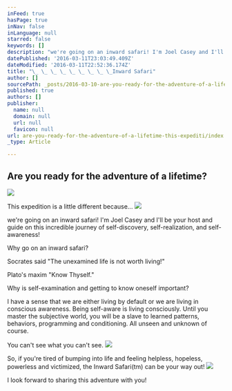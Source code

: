 ```yaml
---
inFeed: true
hasPage: true
inNav: false
inLanguage: null
starred: false
keywords: []
description: "we're going on an inward safari! I'm Joel Casey and I'll be your host and guide on this incredible journey of self-discovery, self-realization, and self-awareness! "
datePublished: '2016-03-11T23:03:49.409Z'
dateModified: '2016-03-11T22:52:36.174Z'
title: "\_ \_ \_ \_ \_ \_ \_ \_ \_Inward Safari"
author: []
sourcePath: _posts/2016-03-10-are-you-ready-for-the-adventure-of-a-lifetime-this-expediti.md
published: true
authors: []
publisher:
  name: null
  domain: null
  url: null
  favicon: null
url: are-you-ready-for-the-adventure-of-a-lifetime-this-expediti/index.html
_type: Article

---
```

## Are you ready for the adventure of a                                      lifetime?
![](https://the-grid-user-content.s3-us-west-2.amazonaws.com/7c5a58db-665e-4363-bcc1-49f5546f82a3.jpg)

This expedition is a little different because...
![](https://imgflo.herokuapp.com/graph/vahj1ThiexotieMo/5aebb632d0734a2ea2c712fa91fd8245/passthrough.png?height=378&input=https%3A%2F%2Fs3-us-west-2.amazonaws.com%2Fthe-grid-img%2Fp%2F67e94b2d6ad54b1fd5bbcc0298f4237d1f864621.png&width=671)

we're going on an inward safari! I'm Joel Casey and I'll be your host and guide on this incredible journey of self-discovery, self-realization, and self-awareness! 

Why go on an inward safari?

Socrates said "The unexamined life is not worth living!"

Plato's maxim "Know Thyself."

Why is self-examination and getting to know oneself important?

I have a sense that we are either living by default or we are living in conscious awareness. Being self-aware is living consciously. Until you master the subjective world, you will be a slave to learned patterns, behaviors, programming and conditioning. All unseen and unknown of course. 

You can't see what you can't see. ![](https://the-grid-user-content.s3-us-west-2.amazonaws.com/7df2929a-9281-4c40-8806-0a4cd184934c.png)

So, if you're tired of bumping into life and feeling helpless, hopeless, powerless and victimized, the Inward Safari(tm) can be your way out!
![](https://the-grid-user-content.s3-us-west-2.amazonaws.com/042d40d6-aef0-4481-835c-fff07d9f854d.png)

I look forward to sharing this adventure with you!